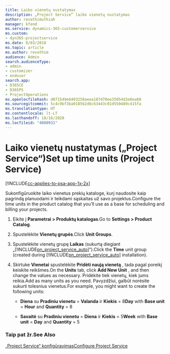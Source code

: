```yaml
---
title: Laiko vienetų nustatymas
description: „Project Service“ laiko vienetų nustatymas
author: revathimuthiah
manager: kfend
ms.service: dynamics-365-customerservice
ms.custom:
- dyn365-projectservice
ms.date: 8/03/2018
ms.topic: article
ms.author: revathim
audience: Admin
search.audienceType:
- admin
- customizer
- enduser
search.app:
- D365CE
- D365PS
- ProjectOperations
ms.openlocfilehash: d071549e6493258aeea187d70ee35054d2e8ea60
ms.sourcegitcommit: 5c4c9bf3ba018562d6cb3443c01d550489c415fa
ms.translationtype: HT
ms.contentlocale: lt-LT
ms.lasthandoff: 10/16/2020
ms.locfileid: "4080931"
---
```

# <a name="set-up-time-units-project-service"></a><span data-ttu-id="73a0f-103">Laiko vienetų nustatymas („Project Service“)</span><span class="sxs-lookup"><span data-stu-id="73a0f-103">Set up time units (Project Service)</span></span>

[!INCLUDE[cc-applies-to-psa-app-1x-2x](../includes/cc-applies-to-psa-app-1x-2x.md)]

<span data-ttu-id="73a0f-104">Sukonfigūruokite laiko vienetus prekių kataloge, kurį naudosite kaip pagrindą planuodami ir teikdami sąskaitas už savo projektus.</span><span class="sxs-lookup"><span data-stu-id="73a0f-104">Configure the time units in the product catalog that you’ll use as a base for scheduling and billing your projects.</span></span>  
  
1. <span data-ttu-id="73a0f-105">Eikite į **Parametrai > Produktų katalogas**.</span><span class="sxs-lookup"><span data-stu-id="73a0f-105">Go to **Settings > Product Catalog**.</span></span>  
  
2. <span data-ttu-id="73a0f-106">Spustelėkite **Vienetų grupės**.</span><span class="sxs-lookup"><span data-stu-id="73a0f-106">Click **Unit Groups**.</span></span>  
  
3. <span data-ttu-id="73a0f-107">Spustelėkite vienetų grupę **Laikas** (sukurtą diegiant „[!INCLUDE[pn_project_service_auto](../includes/pn-project-service-auto.md)]“).</span><span class="sxs-lookup"><span data-stu-id="73a0f-107">Click the **Time** unit group (created during [!INCLUDE[pn_project_service_auto](../includes/pn-project-service-auto.md)] installation).</span></span>  
  
4. <span data-ttu-id="73a0f-108">Skirtuke **Vienetai** spustelėkite **Pridėti naują vienetą** , tada pagal poreikį keiskite reikšmes.</span><span class="sxs-lookup"><span data-stu-id="73a0f-108">On the **Units** tab, click **Add New Unit** , and then change the values as necessary.</span></span> <span data-ttu-id="73a0f-109">Pridėkite tiek vienetų, kiek jums reikia.</span><span class="sxs-lookup"><span data-stu-id="73a0f-109">Add as many units as you need.</span></span> <span data-ttu-id="73a0f-110">Pavyzdžiui, galbūt norėsite sukurti tolesnius vienetus.</span><span class="sxs-lookup"><span data-stu-id="73a0f-110">For example, you might want to create the following units:</span></span>  
  
   - <span data-ttu-id="73a0f-111">**Diena** su **Pradiniu vienetu** = **Valanda** ir **Kiekis** = 8</span><span class="sxs-lookup"><span data-stu-id="73a0f-111">**Day** with **Base unit** = **Hour** and **Quantity** = 8</span></span>  
  
   - <span data-ttu-id="73a0f-112">**Savaitė** su **Pradiniu vienetu** = **Diena** ir **Kiekis** = 5</span><span class="sxs-lookup"><span data-stu-id="73a0f-112">**Week** with **Base unit** = **Day** and **Quantity** = 5</span></span>  
  
### <a name="see-also"></a><span data-ttu-id="73a0f-113">Taip pat žr.</span><span class="sxs-lookup"><span data-stu-id="73a0f-113">See Also</span></span>  
 [<span data-ttu-id="73a0f-114">„Project Service“ konfigūravimas</span><span class="sxs-lookup"><span data-stu-id="73a0f-114">Configure Project Service</span></span>](../psa/configure.md)
